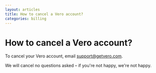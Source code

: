 ```yaml
---
layout: articles
title: How to cancel a Vero account?
categories: billing
---
```


# How to cancel a Vero account?

To cancel your Vero account, email [support@getvero.com](mailto:support@getvero.com).

We will cancel no questions asked – if you're not happy, we're not happy.